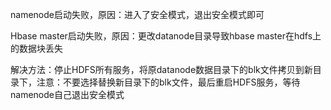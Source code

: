 namenode启动失败，原因：进入了安全模式，退出安全模式即可

Hbase master启动失败，原因：更改datanode目录导致hbase master在hdfs上的数据块丢失

解决方法：停止HDFS所有服务，将原datanode数据目录下的blk文件拷贝到新目录下，注意：不要选择替换新目录下的blk文件，最后重启HDFS服务，等待namenode自己退出安全模式